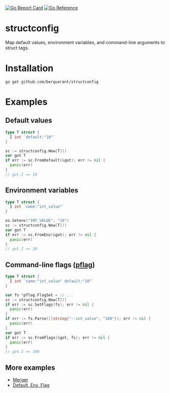 [![Go Report Card](https://goreportcard.com/badge/github.com/berquerant/structconfig)](https://goreportcard.com/report/github.com/berquerant/structconfig)
[![Go Reference](https://pkg.go.dev/badge/github.com/berquerant/structconfig.svg)](https://pkg.go.dev/github.com/berquerant/structconfig)

# structconfig

Map default values, environment variables, and command-line arguments to struct tags.

# Installation

``` shell
go get github.com/berquerant/structconfig
```

# Examples

## Default values

``` go
type T struct {
  I int `default:"10"`
}

sc := structconfig.New[T]()
var got T
if err := sc.FromDefault(&got); err != nil {
  panic(err)
}
// got.I == 10
```

## Environment variables

``` go
type T struct {
  I int `name:"int_value"`
}

os.Setenv("INT_VALUE", "10")
sc := structconfig.New[T]()
var got T
if err := sc.FromEnv(&got); err != nil {
  panic(err)
}
// got.I == 10
```

## Command-line flags ([pflag](https://github.com/spf13/pflag))

``` go
type T struct {
  I int `name:"int_value" default:"10"`
}

var fs *pflag.FlagSet = // ...
sc := structconfig.New[T]()
if err := sc.SetFlags(fs); err != nil {
  panic(err)
}
if err := fs.Parse([]string{"--int_value", "100"}); err != nil {
  panic(err)
}
var got T
if err := sc.FromFlags(&got, fs); err != nil {
  panic(err)
}
// got.I == 100
```

## More examples

- [Merger](example_merger_test.go)
- [Default, Env, Flag](example_structconfig_test.go)
